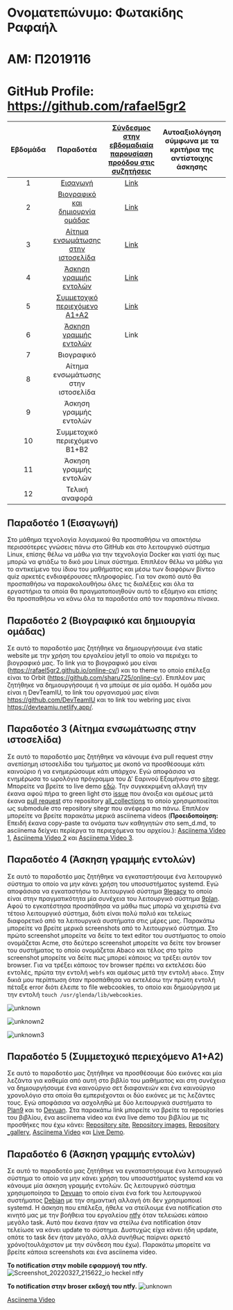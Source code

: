 # Ονοματεπώνυμο: Φωτακίδης Ραφαήλ
# ΑΜ: Π2019116
# GitHub Profile: https://github.com/rafael5gr2

| Εβδομάδα | Παραδοτέα | [Σύνδεσμος στην εβδομαδιαία παρουσίαση προόδου στις συζητήσεις](https://github.com/courses-ionio/help/discussions/categories/show-and-tell) | Αυτοαξιολόγηση σύμφωνα με τα κριτήρια της αντίστοιχης άσκησης |
| :-: | :-: | :-: | :-: |
| 1 | [Εισαγωγή](#παραδοτέο-1-εισαγωγή) | [Link](https://github.com/courses-ionio/help/discussions/116) | |
| 2 | [Βιογραφικό και δημιουργία ομάδας](#παραδοτέο-2-βιογραφικό-και-δημιουργία-ομάδας) | [Link](https://github.com/courses-ionio/help/discussions/282) | |
| 3 | [Αίτημα ενσωμάτωσης στην ιστοσελίδα](#παραδοτέο-3-αίτημα-ενσωμάτωσης-στην-ιστοσελίδα) | [Link](https://github.com/courses-ionio/help/discussions/345) | |
| 4 | [Άσκηση γραμμής εντολών](#παραδοτέο-4-άσκηση-γραμμής-εντολών) | [Link](https://github.com/courses-ionio/help/discussions/371) | |
| 5 | [Συμμετοχικό περιεχόμενο A1+A2](#παραδοτέο-5-συμμετοχικό-περιεχόμενο-a1a2) | [Link](https://github.com/courses-ionio/help/discussions/455) | |
| 6 | [Άσκηση γραμμής εντολών](#παραδοτέο-6-άσκηση-γραμμής-εντολών) | Link | |
| 7 | Βιογραφικό | | |
| 8 | Αίτημα ενσωμάτωσης στην ιστοσελίδα | | |
| 9 | Άσκηση γραμμής εντολών | | |
| 10 | Συμμετοχικό περιεχόμενο B1+B2 | | |
| 11 | Άσκηση γραμμής εντολών | | |
| 12 | Τελική αναφορά | | |

## Παραδοτέο 1 (Εισαγωγή)

Στο μάθημα τεχνολογία λογισμικού θα προσπαθήσω να αποκτήσω περισσότερες γνώσεις πάνω στο GitHub και στο λειτουργικό σύστημα Linux, επίσης θέλω να μάθω για την τεχνολογία Docker και γιατί όχι πως μπορώ να φτιάξω το δικό μου Linux σύστημα. Επιπλέον θέλω να μάθω για το αντικείμενο του ίδιου του μαθήματος και μέσω των διαφόρων βίντεο quiz αρκετές ενδιαφέρουσες πληροφορίες. Για τον σκοπό αυτό θα προσπαθήσω να παρακολουθήσω όλες τις διαλέξεις και όλα τα εργαστήρια τα οποία θα πραγματοποιηθούν αυτό το εξάμηνο και επίσης θα προσπαθήσω να κάνω όλα τα παραδοτέα από τον παραπάνω πίνακα.

## Παραδοτέο 2 (Βιογραφικό και δημιουργία ομάδας)

Σε αυτό το παραδοτέο μας ζητήθηκε να δημιουργήσουμε ένα static website με την χρήση του εργαλείου jetyll το οποίο να περιέχει το βιογραφικό μας. Το link για το βιογραφικό μου είναι (https://rafael5gr2.github.io/online-cv/) και το theme το οποίο επέλεξα είναι το Orbit (https://github.com/sharu725/online-cv). Επιπλέον μας ζητήθηκε να δημιουργήσουμε ή να μπούμε σε μία ομάδα. Η ομάδα μου είναι η DevTeamIU, το link του οργανισμού μας είναι https://github.com/DevTeamIU και το link του webring μας είναι https://devteamiu.netlify.app/.

## Παραδοτέο 3 (Αίτημα ενσωμάτωσης στην ιστοσελίδα)

Σε αυτό το παραδοτέο μας ζητήθηκε να κάνουμε ένα pull request στην ανεπίσημη ιστοσελίδα του τμήματος με σκοπό να προσθέσουμε κάτι καινούριο ή να ενημερώσουμε κάτι υπάρχον. Εγώ αποφάσισα να ενημέρωσα το ωρολόγιο πρόγραμμα του Δ' Εαρινού Εξαμήνου στο [sitegr](https://github.com/ioniodi/sitegr). Μπορείτε να βρείτε το live demo [εδώ](https://rafael5gr2-sitegr.netlify.app/timetables/sem_d/). Την συγκεκριμένη αλλαγή την έκανα αφού πήρα το green light στο [issue](https://github.com/ioniodi/sitegr/issues/292) που άνοιξα και αμέσως μετά έκανα [pull request](https://github.com/ioniodi/all_collections/pull/19) στο repository [all_collections](https://github.com/ioniodi/all_collections) το οποίο χρησιμοποιείται ως submodule στο repository sitegr που ανέφερα πιο πάνω. Επιπλέον μπορείτε να βρείτε παρακάτω μερικά asciinema videos (**Προειδοποίηση:** Επειδή έκανα copy-paste τα ονόματα των καθηγητών στο sem_d.md, το asciinema δείχνει περίεργα τα περιεχόμενα του αρχείου.): [Asciinema Video 1](https://asciinema.org/a/474149), [Asciinema Video 2](https://asciinema.org/a/474158) και [Asciinema Video 3](https://asciinema.org/a/475372).

## Παραδοτέο 4 (Άσκηση γραμμής εντολών)

Σε αυτό το παραδοτέο μας ζητήθηκε να εγκαταστήσουμε ένα λειτουργικό σύστημα το οποίο να μην κάνει χρήση του υποσυστήματος systemd. Εγώ αποφάσισα να εγκαταστήσω το λειτουργικό σύστημα [9legacy](http://9legacy.org/) το οποίο είναι στην πραγματικότητα μία συνέχεια του λειτουργικό σύστημα [9plan](https://9p.io/plan9/). Αφού το εγκατέστησα προσπάθησα να μάθω πως μπορώ να χειριστώ ένα τέτοιο λειτουργικό σύστημα, διότι είναι πολύ παλιό και τελείως διαφορετικό από τα λειτουργικά συστήματα στις μέρες μας. Παρακάτω μπορείτε να βρείτε μερικά screenshots από το λειτουργικό σύστημα. Στο πρώτο screenshot μπορείτε να δείτε το text editor του συστήματος το οποίο ονομάζεται Acme, στο δεύτερο screenshot μπορείτε να δείτε τον browser του συστήματος το οποίο ονομάζεται Abaco και τέλος στο τρίτο screenshot μπορείτε να δείτε πως μπορεί κάποιος να τρέξει αυτόν τον browser. Για να τρέξει κάποιος τον browser πρέπει να εκτελέσει δύο εντολές, πρώτα την εντολή ``webfs`` και αμέσως μετά την εντολή ``abaco``. Στην δικιά μου περίπτωση όταν προσπάθησα να εκτελέσω την πρώτη εντολή πέταξε error διότι έλειπε το file webcookies, το οποίο και δημιούργησα με την εντολή ``touch /usr/glenda/lib/webcookies``.

![unknown](https://user-images.githubusercontent.com/58133603/158073313-b5da483c-ce79-4c99-a22a-65b208f95ac8.png)

![unknown2](https://user-images.githubusercontent.com/58133603/158073322-7977b4d8-c570-4d98-ac21-475b7ed241ab.png)

![unknown3](https://user-images.githubusercontent.com/58133603/158073329-faa0f695-2116-4cb3-b57c-19ff41907e93.png)

## Παραδοτέο 5 (Συμμετοχικό περιεχόμενο A1+A2)

Σε αυτό το παραδοτέο μας ζητήθηκε να προσθέσουμε δύο εικόνες και μία λεζάντα για καθεμία από αυτή στο βιβλίο του μαθήματος και στη συνέχεια να δημιουργήσουμε ένα καινούργιο σετ διαφανειών και ένα καινούργιο χρονολόγιο στα οποία θα εμπεριέχονται οι δύο εικόνες με τις λεζάντες τους. Εγώ αποφάσισα να ασχοληθώ με δύο λειτουργικά συστήματα το [Plan9](https://9p.io/plan9/) και το [Devuan](https://www.devuan.org/). Στα παρακάτω link μπορείτε να βρείτε τα repositories του βιβλίου, ένα asciinema video και ένα live demo του βιβλίου με τις προσθήκες που έχω κάνει: [Repository site](https://github.com/rafael5gr2/site/tree/2019116), [Repository images](https://github.com/rafael5gr2/images/tree/2019116), [Repository _gallery](https://github.com/rafael5gr2/_gallery/tree/2019116), [Asciinema Video](https://asciinema.org/a/479763) και [Live Demo](https://rafael5gr2-site.netlify.app/).

## Παραδοτέο 6 (Άσκηση γραμμής εντολών)

Σε αυτό το παραδοτέο μας ζητήθηκε να εγκαταστήσουμε ένα λειτουργικό σύστημα το οποίο να μην κάνει χρήση του υποσυστήματος systemd και να κάνουμε μία άσκηση γραμμής εντολών. Ως λειτουργικό σύστημα χρησιμοποίησα το [Devuan](https://www.devuan.org/) το οποίο είναι ένα fork του λειτουργικού συστήματος [Debian](https://www.debian.org/index.el.html) με την σημαντική αλλαγή ότι δεν χρησιμοποιεί systemd. Η άσκηση που επέλεξα, ήθελε να στείλουμε ένα notification στο κινητό μας με την βοήθεια του εργαλείου [ntfy](https://ntfy.sh/) όταν τελειώσει κάποιο μεγάλο task. Αυτό που έκανα ήταν να στείλω ένα notification όταν τελείωσε να κάνει update το σύστημα. Δυστυχώς είχα κάνει ήδη update, οπότε το task δεν ήταν μεγάλο, αλλά συνήθως παίρνει αρκετό χρόνο(τουλάχιστον με την σύνδεση που έχω). Παρακάτω μπορείτε να βρείτε κάποια screenshots και ένα asciinema video.

**Το notification στην mobile εφαρμογή του ntfy.**
![Screenshot_20220327_215622_io heckel ntfy](https://user-images.githubusercontent.com/58133603/160297154-cfe3f79a-be9f-4771-be3d-ede3c8519679.jpg)

**Το notification στην broser εκδοχή του ntfy.**
![unknown](https://user-images.githubusercontent.com/58133603/160297146-88a32e83-0ca6-4f40-b5b1-cb4f2229293d.png)

[Asciinema Video](https://asciinema.org/a/481118)
